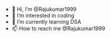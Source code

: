 - 👋 Hi, I’m @Rajukumar1999
- 👀 I’m interested in coding
- 🌱 I’m currently learning DSA
- 📫 How to reach me @Rajukumar1999

<!---
Rajukumar1999/Rajukumar1999 is a ✨ special ✨ repository because its `README.md` (this file) appears on your GitHub profile.
You can click the Preview link to take a look at your changes.
--->
